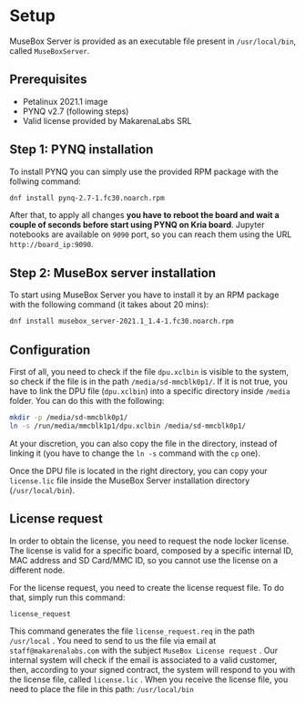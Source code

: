 # Setup

MuseBox Server is provided as an executable file present in `/usr/local/bin`, called `MuseBoxServer`.

## Prerequisites
 - Petalinux 2021.1 image
 - PYNQ v2.7 (following steps)
 - Valid license provided by MakarenaLabs SRL


## Step 1: PYNQ installation

To install PYNQ you can simply use the provided RPM package with the follwing command:
```bash
dnf install pynq-2.7-1.fc30.noarch.rpm
```

After that, to apply all changes **you have to reboot the board and wait a couple of seconds before start using PYNQ on Kria board**. Jupyter notebooks are available on `9090` port, so you can reach them using the URL `http://board_ip:9090`.

## Step 2: MuseBox server installation

To start using MuseBox Server you have to install it by an RPM package with the following command (it takes about 20 mins):
```bash
dnf install musebox_server-2021.1_1.4-1.fc30.noarch.rpm
```

## Configuration

First of all, you need to check if the file `dpu.xclbin` is visible to the system, so check if the file is in the path 	`/media/sd-mmcblk0p1/`. If it is not true, you have to link the DPU file (`dpu.xclbin`) into a specific directory inside `/media` folder. You can do this with the following:
```bash
mkdir -p /media/sd-mmcblk0p1/
ln -s /run/media/mmcblk1p1/dpu.xclbin /media/sd-mmcblk0p1/
```
At your discretion, you can also copy the file in the directory, instead of linking it (you have to change the `ln -s` command with the `cp` one).

Once the DPU file is located in the right directory, you can copy your `license.lic` file inside the MuseBox Server installation directory (`/usr/local/bin`).

## License request

In order to obtain the license, you need to request the node locker license. The license is valid for a specific board, composed by a specific internal ID, MAC address and SD Card/MMC ID, so you cannot use the license on a different node. 

For the license request, you need to create the license request file. To do that, simply run this command:

`license_request`

This command generates the file `license_request.req` in the path `/usr/local` . You need to send to us the file via email at `staff@makarenalabs.com` with the subject `MuseBox License request` .
Our internal system will check if the email is associated to a valid customer, then, according to your signed contract, the system will respond to you with the license file, called `license.lic` .
When you receive the license file, you need to place the file in this path:
`/usr/local/bin`
